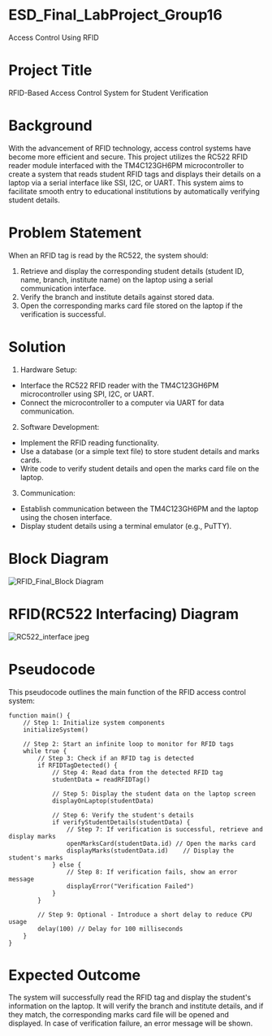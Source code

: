 # ESD_Final_LabProject_Group16
Access Control Using RFID

# Project Title 
RFID-Based Access Control System for Student Verification

# Background 
With the advancement of RFID technology, access control systems have become more efficient and secure. This project utilizes the RC522 RFID reader module interfaced with the TM4C123GH6PM microcontroller to create a system that reads student RFID tags and displays their details on a laptop via a serial interface like SSI, I2C, or UART. This system aims to facilitate smooth entry to educational institutions by automatically verifying student details.

# Problem Statement 
When an RFID tag is read by the RC522, the system should:
1. Retrieve and display the corresponding student details (student ID, name, branch, institute name) on the laptop using a serial communication interface.
2. Verify the branch and institute details against stored data.
3. Open the corresponding marks card file stored on the laptop if the verification is successful.

# Solution
1. Hardware Setup:
* Interface the RC522 RFID reader with the TM4C123GH6PM microcontroller using SPI, I2C, or UART.
* Connect the microcontroller to a computer via UART for data communication.
2. Software Development:
* Implement the RFID reading functionality.
* Use a database (or a simple text file) to store student details and marks cards.
* Write code to verify student details and open the marks card file on the laptop.
3. Communication:
* Establish communication between the TM4C123GH6PM and the laptop using the chosen interface.
* Display student details using a terminal emulator (e.g., PuTTY).

# Block Diagram
![RFID_Final_Block Diagram](https://github.com/user-attachments/assets/86652f42-3a4a-46d3-99b7-2402d4fe15f5)

# RFID(RC522 Interfacing) Diagram
![RC522_interface jpeg](https://github.com/user-attachments/assets/2e2b8ebb-b0e3-4f40-8b41-1524973b6f73)

# Pseudocode
This pseudocode outlines the main function of the RFID access control system:

```plaintext
function main() {
    // Step 1: Initialize system components
    initializeSystem()
    
    // Step 2: Start an infinite loop to monitor for RFID tags
    while true {
        // Step 3: Check if an RFID tag is detected
        if RFIDTagDetected() {
            // Step 4: Read data from the detected RFID tag
            studentData = readRFIDTag()
            
            // Step 5: Display the student data on the laptop screen
            displayOnLaptop(studentData)
            
            // Step 6: Verify the student's details
            if verifyStudentDetails(studentData) {
                // Step 7: If verification is successful, retrieve and display marks
                openMarksCard(studentData.id) // Open the marks card
                displayMarks(studentData.id)    // Display the student's marks
            } else {
                // Step 8: If verification fails, show an error message
                displayError("Verification Failed")
            }
        }
        
        // Step 9: Optional - Introduce a short delay to reduce CPU usage
        delay(100) // Delay for 100 milliseconds
    }
}

```
# Expected Outcome
The system will successfully read the RFID tag and display the student's information on the laptop.
It will verify the branch and institute details, and if they match, the corresponding marks card file will be opened and displayed.
In case of verification failure, an error message will be shown.

